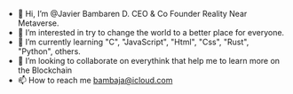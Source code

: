 - 👋 Hi, I’m @Javier Bambaren D. CEO & Co Founder Reality Near Metaverse.
- 👀 I’m interested in try to change the world to a better place for everyone.
- 🌱 I’m currently learning "C", "JavaScript", "Html", "Css", "Rust", "Python", others. 
- 💞️ I’m looking to collaborate on everythink that help me to learn more on the Blockchain
- 📫 How to reach me bambaja@icloud.com

<!---
JBD84/JBD84 is a ✨ special ✨ repository because its `README.md` (this file) appears on your GitHub profile.
You can click the Preview link to take a look at your changes.
--->

